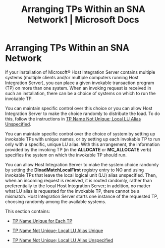 ﻿---
title: "Arranging TPs Within an SNA Network1 | Microsoft Docs"
ms.custom: ""
ms.date: "11/30/2017"
ms.prod: "host-integration-server"
ms.reviewer: ""
ms.suite: ""
ms.tgt_pltfrm: ""
ms.topic: "article"
ms.assetid: 5cb46ca8-fc38-45a9-b737-87c1c4b5ce65
caps.latest.revision: 3
---
# Arranging TPs Within an SNA Network
If your installation of Microsoft® Host Integration Server contains multiple systems (multiple clients and/or multiple computers running Host Integration Server), you can place a given invokable transaction program (TP) on more than one system. When an invoking request is received in such an installation, there can be a choice of systems on which to run the invokable TP.  
  
 You can maintain specific control over this choice or you can allow Host Integration Server to make the choice randomly to distribute the load. To do this, follow the instructions in [TP Name Not Unique; Local LU Alias Unspecified](../core/tp-name-not-unique;-local-lu-alias-unspecified-sna-1.md).  
  
 You can maintain specific control over the choice of system by setting up invokable TPs with unique names, or by setting up each invokable TP to run only with a specific, unique LU alias. With this arrangement, the information provided by the invoking TP (in the **ALLOCATE** or **MC_ALLOCATE** verb) specifies the system on which the invokable TP should run.  
  
 You can allow Host Integration Server to make the system choice randomly by setting the **DloadMatchLocalFirst** registry entry to NO and using invokable TPs that leave the local logical unit (LU) alias unspecified. Then, when an incoming request is received, it is routed randomly, rather than preferentially to the local Host Integration Server; in addition, no matter what LU alias is requested for the invokable TP, there cannot be a mismatch. Host Integration Server starts one instance of the requested TP, choosing randomly among the available systems.  
  
 This section contains:  
  
-   [TP Name Unique for Each TP](../core/tp-name-unique-for-each-tp-sna-1.md)  
  
-   [TP Name Not Unique; Local LU Alias Unique](../core/tp-name-not-unique;-local-lu-alias-unique-sna-1.md)  
  
-   [TP Name Not Unique; Local LU Alias Unspecified](../core/tp-name-not-unique;-local-lu-alias-unspecified-sna-1.md)